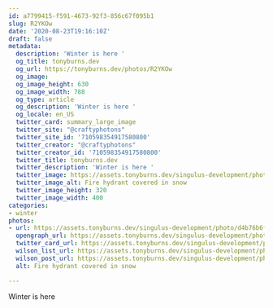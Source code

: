 ```yaml
---
id: a7799415-f591-4673-92f3-856c67f095b1
slug: R2YKOw
date: '2020-08-23T19:16:10Z'
draft: false
metadata:
  description: 'Winter is here '
  og_title: tonyburns.dev
  og_url: https://tonyburns.dev/photos/R2YKOw
  og_image: 
  og_image_height: 630
  og_image_width: 788
  og_type: article
  og_description: 'Winter is here '
  og_locale: en_US
  twitter_card: summary_large_image
  twitter_site: "@craftyphotons"
  twitter_site_id: '710598354917580800'
  twitter_creator: "@craftyphotons"
  twitter_creator_id: '710598354917580800'
  twitter_title: tonyburns.dev
  twitter_description: 'Winter is here '
  twitter_image: https://assets.tonyburns.dev/singulus-development/photo/662a41c06bf3cc1cec49d0e764086f82.jpeg
  twitter_image_alt: Fire hydrant covered in snow
  twitter_image_height: 320
  twitter_image_width: 400
categories:
- winter
photos:
- url: https://assets.tonyburns.dev/singulus-development/photo/d4b76b6fb80e2d81303056233a4f6813.jpg
  opengraph_url: https://assets.tonyburns.dev/singulus-development/photo/d3858c19a33628f4c85be705d4dd1c00.jpeg
  twitter_card_url: https://assets.tonyburns.dev/singulus-development/photo/662a41c06bf3cc1cec49d0e764086f82.jpeg
  wilson_list_url: https://assets.tonyburns.dev/singulus-development/photo/c9070a8ca107b4cca1878b1240de3ad5.jpeg
  wilson_post_url: https://assets.tonyburns.dev/singulus-development/photo/48fa13037bf589352e13def811ef025d.jpeg
  alt: Fire hydrant covered in snow

---
```


Winter is here

